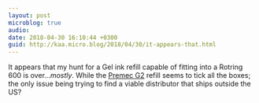 ```yaml
---
layout: post
microblog: true
audio: 
date: 2018-04-30 16:10:44 +0300
guid: http://kaa.micro.blog/2018/04/30/it-appears-that.html
---
```

It appears that my hunt for a Gel ink refill capable of fitting into a Rotring 600 is over..._mostly_. While the [Premec G2](https://fromthepencup.wordpress.com/2018/04/29/is-this-thing-on/) refill seems to tick all the boxes; the only issue being trying to find a viable distributor that ships outside the US?  
